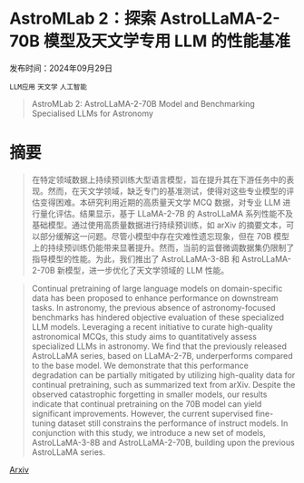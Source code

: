 # AstroMLab 2：探索 AstroLLaMA-2-70B 模型及天文学专用 LLM 的性能基准

发布时间：2024年09月29日

`LLM应用` `天文学` `人工智能`

> AstroMLab 2: AstroLLaMA-2-70B Model and Benchmarking Specialised LLMs for Astronomy

# 摘要

> 在特定领域数据上持续预训练大型语言模型，旨在提升其在下游任务中的表现。然而，在天文学领域，缺乏专门的基准测试，使得对这些专业模型的评估变得困难。本研究利用近期的高质量天文学 MCQ 数据，对专业 LLM 进行量化评估。结果显示，基于 LLaMA-2-7B 的 AstroLLaMA 系列性能不及基础模型。通过使用高质量数据进行持续预训练，如 arXiv 的摘要文本，可以部分缓解这一问题。尽管小模型中存在灾难性遗忘现象，但在 70B 模型上的持续预训练仍能带来显著提升。然而，当前的监督微调数据集仍限制了指导模型的性能。为此，我们推出了 AstroLLaMA-3-8B 和 AstroLLaMA-2-70B 新模型，进一步优化了天文学领域的 LLM 性能。

> Continual pretraining of large language models on domain-specific data has been proposed to enhance performance on downstream tasks. In astronomy, the previous absence of astronomy-focused benchmarks has hindered objective evaluation of these specialized LLM models. Leveraging a recent initiative to curate high-quality astronomical MCQs, this study aims to quantitatively assess specialized LLMs in astronomy. We find that the previously released AstroLLaMA series, based on LLaMA-2-7B, underperforms compared to the base model. We demonstrate that this performance degradation can be partially mitigated by utilizing high-quality data for continual pretraining, such as summarized text from arXiv. Despite the observed catastrophic forgetting in smaller models, our results indicate that continual pretraining on the 70B model can yield significant improvements. However, the current supervised fine-tuning dataset still constrains the performance of instruct models. In conjunction with this study, we introduce a new set of models, AstroLLaMA-3-8B and AstroLLaMA-2-70B, building upon the previous AstroLLaMA series.

[Arxiv](https://arxiv.org/abs/2409.19750)